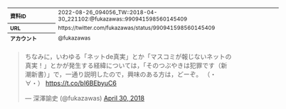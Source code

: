 <table style="font-size: 9pt; width: 610px; margin-bottom: 20px; height: 80px;">
<tbody>
    <tr>
        <th align=left>資料ID</th>
        <td align=left>2022-08-26_094056_TW::2018-04-30_221102:@fukazawas::990941598560145409</td>
    </tr>
    <tr>
        <th align=left>URL</th>
        <td align=left>https://twitter.com/fukazawas/status/990941598560145409</td>
    </tr>
    <tr>
        <th align=left>アカウント</th>
        <td align=left>@fukazawas</td>
    </tr>
    <tr>
        <th align=left>ユーザ名</th>
        <td align=left>深澤諭史</td>
    </tr>
    <tr>
        <th align=left>ツイートの記録日時</th>
        <td align=left>2022-08-26_094056_</td>
    </tr>
</tbody>
</table>
<blockquote class="twitter-tweet" data-width="450"  data-lang="ja"><p lang="ja" dir="ltr">ちなみに，いわゆる「ネットde真実」とか「マスコミが報じないネットの真実！」とかが発生する経緯については，「そのつぶやきは犯罪です（新潮新書）」で，一通り説明したので，興味のある方は，どーぞ。&#13;（・∀・） <a href="https://t.co/bI6BEbyuC6">https://t.co/bI6BEbyuC6</a></p>&mdash; 深澤諭史 (@fukazawas) <a href="https://twitter.com/fukazawas/status/990941598560145409?ref_src=twsrc%5Etfw">April 30, 2018</a></blockquote>
<script async src="https://platform.twitter.com/widgets.js" charset="utf-8"></script>


